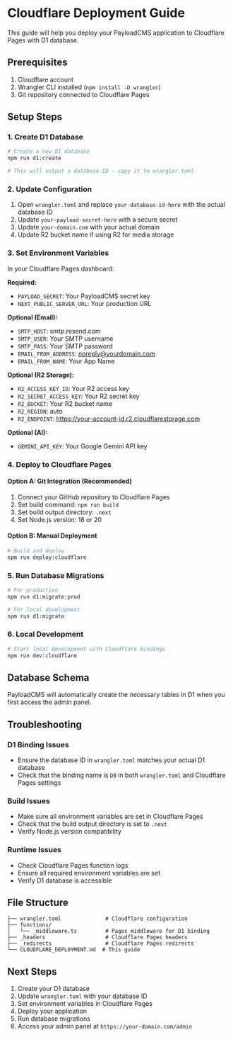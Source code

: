 # Cloudflare Deployment Guide

This guide will help you deploy your PayloadCMS application to Cloudflare Pages with D1 database.

## Prerequisites

1. Cloudflare account
2. Wrangler CLI installed (`npm install -D wrangler`)
3. Git repository connected to Cloudflare Pages

## Setup Steps

### 1. Create D1 Database

```bash
# Create a new D1 database
npm run d1:create

# This will output a database ID - copy it to wrangler.toml
```

### 2. Update Configuration

1. Open `wrangler.toml` and replace `your-database-id-here` with the actual database ID
2. Update `your-payload-secret-here` with a secure secret
3. Update `your-domain.com` with your actual domain
4. Update R2 bucket name if using R2 for media storage

### 3. Set Environment Variables

In your Cloudflare Pages dashboard:

**Required:**
- `PAYLOAD_SECRET`: Your PayloadCMS secret key
- `NEXT_PUBLIC_SERVER_URL`: Your production URL

**Optional (Email):**
- `SMTP_HOST`: smtp.resend.com
- `SMTP_USER`: Your SMTP username
- `SMTP_PASS`: Your SMTP password
- `EMAIL_FROM_ADDRESS`: noreply@yourdomain.com
- `EMAIL_FROM_NAME`: Your App Name

**Optional (R2 Storage):**
- `R2_ACCESS_KEY_ID`: Your R2 access key
- `R2_SECRET_ACCESS_KEY`: Your R2 secret key
- `R2_BUCKET`: Your R2 bucket name
- `R2_REGION`: auto
- `R2_ENDPOINT`: https://your-account-id.r2.cloudflarestorage.com

**Optional (AI):**
- `GEMINI_API_KEY`: Your Google Gemini API key

### 4. Deploy to Cloudflare Pages

#### Option A: Git Integration (Recommended)
1. Connect your GitHub repository to Cloudflare Pages
2. Set build command: `npm run build`
3. Set build output directory: `.next`
4. Set Node.js version: 18 or 20

#### Option B: Manual Deployment
```bash
# Build and deploy
npm run deploy:cloudflare
```

### 5. Run Database Migrations

```bash
# For production
npm run d1:migrate:prod

# For local development
npm run d1:migrate
```

### 6. Local Development

```bash
# Start local development with Cloudflare bindings
npm run dev:cloudflare
```

## Database Schema

PayloadCMS will automatically create the necessary tables in D1 when you first access the admin panel.

## Troubleshooting

### D1 Binding Issues
- Ensure the database ID in `wrangler.toml` matches your actual D1 database
- Check that the binding name is `DB` in both `wrangler.toml` and Cloudflare Pages settings

### Build Issues
- Make sure all environment variables are set in Cloudflare Pages
- Check that the build output directory is set to `.next`
- Verify Node.js version compatibility

### Runtime Issues
- Check Cloudflare Pages function logs
- Ensure all required environment variables are set
- Verify D1 database is accessible

## File Structure

```
├── wrangler.toml              # Cloudflare configuration
├── functions/
│   └── _middleware.ts         # Pages middleware for D1 binding
├── _headers                   # Cloudflare Pages headers
├── _redirects                 # Cloudflare Pages redirects
└── CLOUDFLARE_DEPLOYMENT.md  # This guide
```

## Next Steps

1. Create your D1 database
2. Update `wrangler.toml` with your database ID
3. Set environment variables in Cloudflare Pages
4. Deploy your application
5. Run database migrations
6. Access your admin panel at `https://your-domain.com/admin`
